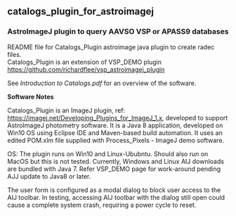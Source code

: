 ## catalogs_plugin_for_astroimagej

### AstroImageJ plugin to query AAVSO VSP or APASS9 databases

README file for Catalogs_Plugin astroimage java plugin to create radec files.<br/>
Catalogs_Plugin is an extension of VSP_DEMO plugin https://github.com/richardflee/vsp_astroimagej_plugin <br/>

See _Introduction to Catalogs.pdf_ for an overview of the software.

**Software Notes**

Catalogs_Plugin is an ImageJ plugin, ref: https://imagej.net/Developing_Plugins_for_ImageJ_1.x,
developed to support AstroImageJ photometry software.
 It  is a Java 8 application, developed on Win10 OS using Eclipse IDE and 
Maven-based build automation. It uses an edited POM.xlm file supplied with Process_Pixels - ImageJ demo software.  <br/>

OS: The plugin runs  on Win10 and Linux-Ububntu. Should also run on MacOS but this is not tested. 
Currently, Windows and Linux AIJ  downloads are bundled with Java 7.  Refer VSP_DEMO page for work-around pending AJJ update to Java8 or later.<br/>

The user form is configured as  a modal dialog to block user access to the AIJ toolbar. In testing, accessing
AIJ toolbar with the dialog still open could cause a complete system crash, requiring a power cycle to reset. <br/>
